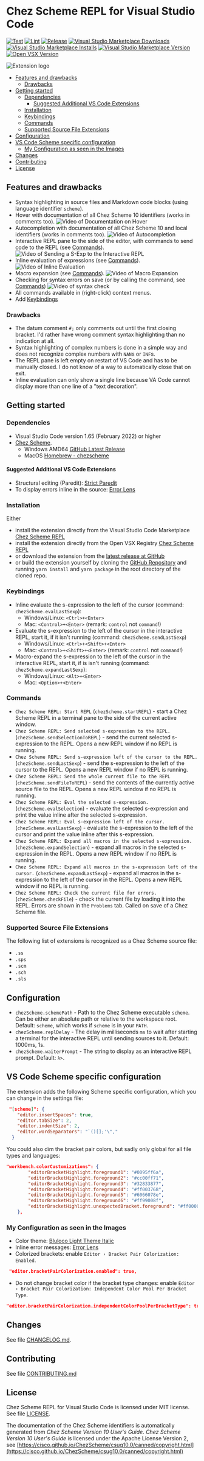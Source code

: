# Chez Scheme REPL for Visual Studio Code

[![Test](https://github.com/Release-Candidate/vscode-scheme-repl/actions/workflows/test.yml/badge.svg)](https://github.com/Release-Candidate/vscode-scheme-repl/actions/workflows/test.yml)
[![Lint](https://github.com/Release-Candidate/vscode-scheme-repl/actions/workflows/lint.yml/badge.svg)](https://github.com/Release-Candidate/vscode-scheme-repl/actions/workflows/lint.yml)
[![Release](https://github.com/Release-Candidate/vscode-scheme-repl/actions/workflows/release.yml/badge.svg)](https://github.com/Release-Candidate/vscode-scheme-repl/actions/workflows/release.yml)
[![Visual Studio Marketplace Downloads](https://img.shields.io/visual-studio-marketplace/d/Release-Candidate.vscode-scheme-repl)](https://marketplace.visualstudio.com/items?itemName=release-candidate.vscode-scheme-repl)
[![Visual Studio Marketplace Installs](https://img.shields.io/visual-studio-marketplace/i/Release-Candidate.vscode-scheme-repl)](https://marketplace.visualstudio.com/items?itemName=release-candidate.vscode-scheme-repl)
[![Visual Studio Marketplace Version](https://img.shields.io/visual-studio-marketplace/v/Release-Candidate.vscode-scheme-repl)](https://marketplace.visualstudio.com/items?itemName=release-candidate.vscode-scheme-repl)
[![Open VSX Version](https://img.shields.io/open-vsx/v/Release-Candidate/vscode-scheme-repl)](https://open-vsx.org/extension/Release-Candidate/vscode-scheme-repl)

![Extension logo](./images/banner.png)

- [Features and drawbacks](#features-and-drawbacks)
  - [Drawbacks](#drawbacks)
- [Getting started](#getting-started)
  - [Dependencies](#dependencies)
    - [Suggested Additional VS Code Extensions](#suggested-additional-vs-code-extensions)
  - [Installation](#installation)
  - [Keybindings](#keybindings)
  - [Commands](#commands)
  - [Supported Source File Extensions](#supported-source-file-extensions)
- [Configuration](#configuration)
- [VS Code Scheme specific configuration](#vs-code-scheme-specific-configuration)
  - [My Configuration as seen in the Images](#my-configuration-as-seen-in-the-images)
- [Changes](#changes)
- [Contributing](#contributing)
- [License](#license)

## Features and drawbacks

- Syntax highlighting in source files and Markdown code blocks (using language identifier `scheme`).
- Hover with documentation of all Chez Scheme 10 identifiers (works in comments too).
![Video of Documentation on Hover](./images/hover_documentation.gif)
- Autocompletion with documentation of all Chez Scheme 10 and local identifiers (works in comments too).
![Video of Autocompletion](./images/autocompletion.gif)
- Interactive REPL pane to the side of the editor, with commands to send code to the REPL (see [Commands](#commands)).
![Video of Sending a S-Exp to the Interactive REPL](images/left_repl.gif)
- Inline evaluation of expressions (see [Commands](#commands)).
![Video of Inline Evaluation](images/eval_left.gif)
- Macro expansion (see [Commands](#commands)).
![Video of Macro Expansion](images/macro-expand.gif)
- Checking for syntax errors on save (or by calling the command, see [Commands](#commands))
![Video of syntax check](./images/error_check.gif)
- All commands available in (right-click) context menus.
- Add [Keybindings](#keybindings)

### Drawbacks

- The datum comment `#;` only comments out until the first closing bracket. I'd rather have wrong comment syntax highlighting than no indication at all.
- Syntax highlighting of complex numbers is done in a simple way and does not recognize complex numbers with `NAN`s or `INF`s.
- The REPL pane is left empty on restart of VS Code and has to be manually closed. I do not know of a way to automatically close that on exit.
- Inline evaluation can only show a single line because VA Code cannot display more than one line of a "text decoration".

## Getting started

### Dependencies

- Visual Studio Code version 1.65 (February 2022) or higher
- [Chez Scheme](https://github.com/cisco/chezscheme).
  - Windows AMD64 [GitHub Latest Release](https://github.com/cisco/ChezScheme/releases/latest)
  - MacOS [Homebrew - chezscheme](https://formulae.brew.sh/formula/chezscheme)

#### Suggested Additional VS Code Extensions

- Structural editing (Paredit): [Strict Paredit](https://marketplace.visualstudio.com/items?itemName=ailisp.strict-paredit)
- To display errors inline in the source: [Error Lens](https://marketplace.visualstudio.com/items?itemName=usernamehw.errorlens)

### Installation

Either

- install the extension directly from the Visual Studio Code Marketplace [Chez Scheme REPL](https://marketplace.visualstudio.com/items?itemName=release-candidate.vscode-scheme-repl)
- install the extension directly from the Open VSX Registry [Chez Scheme REPL](https://open-vsx.org/extension/Release-Candidate/vscode-scheme-repl)
- or download the extension from the [latest release at GitHub](https://github.com/Release-Candidate/vscode-scheme-repl/releases/latest)
- or build the extension yourself by cloning the [GitHub Repository](https://github.com/Release-Candidate/vscode-scheme-repl) and running `yarn install` and `yarn package` in the root directory of the cloned repo.

### Keybindings

- Inline evaluate the s-expression to the left of the cursor (command: `chezScheme.evalLastSexp`):
  - Windows/Linux: `<Ctrl>+<Enter>`
  - Mac: `<Control>+<Enter>` (remark: `control` not `command`!)
- Evaluate the s-expression to the left of the cursor in the interactive REPL, start it, if it isn't running (command: `chezScheme.sendLastSexp`)
  - Windows/Linux: `<Ctrl>+<Shift>+<Enter>`
  - Mac: `<Control>+<Shift>+<Enter>` (remark: `control` not `command`!)
- Macro-expand the s-expression to the left of the cursor in the interactive REPL, start it, if is isn't running (command: `chezScheme.expandLastSexp`):
  - Windows/Linux: `<Alt>+<Enter>`
  - Mac: `<Option>+<Enter>`

### Commands

- `Chez Scheme REPL: Start REPL` (`chezScheme.startREPL`) - start a Chez Scheme REPL in a terminal pane to the side of the current active window.
- `Chez Scheme REPL: Send selected s-expression to the REPL.` (`chezScheme.sendSelectionToREPL`) - send the current selected s-expression to the REPL. Opens a new REPL window if no REPL is running.
- `Chez Scheme REPL: Send s-expression left of the cursor to the REPL.` (`chezScheme.sendLastSexp`) - send the s-expression to the left of the cursor to the REPL. Opens a new REPL window if no REPL is running.
- `Chez Scheme REPL: Send the whole current file to the REPL` (`chezScheme.sendFileToREPL`) - send the contents of the currently active source file to the REPL. Opens a new REPL window if no REPL is running.
- `Chez Scheme REPL: Eval the selected s-expression.` (`chezScheme.evalSelection`) - evaluate the selected s-expression and print the value inline after the selected s-expression.
- `Chez Scheme REPL: Eval s-expression left of the cursor.` (`chezScheme.evalLastSexp`) - evaluate the s-expression to the left of the cursor and print the value inline after this s-expression.
- `Chez Scheme REPL: Expand all macros in the selected s-expression.` (`chezScheme.expandSelection`) - expand all macros in the selected s-expression in the REPL. Opens a new REPL window if no REPL is running.
- `Chez Scheme REPL: Expand all macros in the s-expression left of the cursor.` (`chezScheme.expandLastSexp`) - expand all macros in the s-expression to the left of the cursor in the REPL. Opens a new REPL window if no REPL is running.
- `Chez Scheme REPL: Check the current file for errors.` (`chezScheme.checkFile`) - check the current file by loading it into the REPL. Errors are shown in the `Problems` tab. Called on save of a Chez Scheme file.

### Supported Source File Extensions

The following list of extensions is recognized as a Chez Scheme source file:

- `.ss`
- `.sps`
- `.scm`
- `.sch`
- `.sls`

## Configuration

- `chezScheme.schemePath` - Path to the Chez Scheme executable `scheme`. Can be either an absolute path or relative to the workspace root. Default: `scheme`, which works if `scheme` is in your `PATH`.
- `chezScheme.replDelay` - The delay in milliseconds `ms` to wait after starting a terminal for the interactive REPL until sending sources to it. Default: 1000ms, 1s.
- `chezScheme.waiterPrompt` - The string to display as an interactive REPL prompt. Default: `λ>`.

## VS Code Scheme specific configuration

The extension adds the following Scheme specific configuration, which you can change in the settings file:

```json
 "[scheme]": {
    "editor.insertSpaces": true,
    "editor.tabSize": 2,
    "editor.indentSize": 2,
    "editor.wordSeparators": "`()[];'\","
  }
```

You could also dim the bracket pair colors, but sadly only global for all file types and languages:

```json
"workbench.colorCustomizations": {
        "editorBracketHighlight.foreground1": "#0095ff6a",
        "editorBracketHighlight.foreground2": "#cc00ff71",
        "editorBracketHighlight.foreground3": "#32833877",
        "editorBracketHighlight.foreground4": "#ff003768",
        "editorBracketHighlight.foreground5": "#6066078e",
        "editorBracketHighlight.foreground6": "#ff99008f",
        "editorBracketHighlight.unexpectedBracket.foreground": "#ff0000",
    },
```

### My Configuration as seen in the Images

- Color theme: [Bluloco Light Theme Italic](https://github.com/uloco/theme-bluloco-light)
- Inline error messages: [Error Lens](https://github.com/usernamehw/vscode-error-lens)
- Colorized brackets: enable `Editor › Bracket Pair Colorization: Enabled`.

```json
 "editor.bracketPairColorization.enabled": true,
```

- Do not change bracket color if the bracket type changes: enable `Editor › Bracket Pair Colorization: Independent Color Pool Per Bracket Type`.

```json
"editor.bracketPairColorization.independentColorPoolPerBracketType": true,
```

## Changes

See file [CHANGELOG.md](CHANGELOG.md).

## Contributing

See file [CONTRIBUTING.md](CONTRIBUTING.md)

## License

Chez Scheme REPL for Visual Studio Code is licensed under MIT license. See file [LICENSE](LICENSE).

The documentation of the Chez Scheme identifiers is automatically generated from *Chez Scheme Version 10 User's Guide*. *Chez Scheme Version 10 User's Guide* is licensed under the Apache License Version 2, see [https://cisco.github.io/ChezScheme/csug10.0/canned/copyright.html](https://cisco.github.io/ChezScheme/csug10.0/canned/copyright.html)
